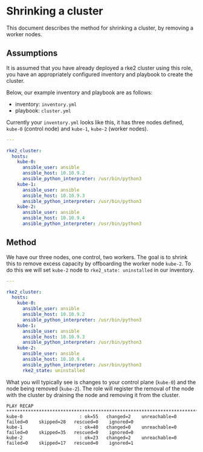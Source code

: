 # Shrinking a cluster

This document describes the method for shrinking a cluster, by removing a
worker nodes.

## Assumptions

It is assumed that you have already deployed a rke2 cluster using this role,
you have an appropriately configured inventory and playbook to create the
cluster.

Below, our example inventory and playbook are as follows:

  - inventory: `inventory.yml`
  - playbook: `cluster.yml`

Currently your `inventory.yml` looks like this, it has three nodes defined,
`kube-0` (control node) and `kube-1`, `kube-2` (worker nodes).

```yaml
---

rke2_cluster:
  hosts:
    kube-0:
      ansible_user: ansible
      ansible_host: 10.10.9.2
      ansible_python_interpreter: /usr/bin/python3
    kube-1:
      ansible_user: ansible
      ansible_host: 10.10.9.3
      ansible_python_interpreter: /usr/bin/python3
    kube-2:
      ansible_user: ansible
      ansible_host: 10.10.9.4
      ansible_python_interpreter: /usr/bin/python3
```

## Method

We have our three nodes, one control, two workers. The goal is to shrink this to
remove excess capacity by offboarding the worker node `kube-2`. To do this we
will set `kube-2` node to `rke2_state: uninstalled` in our inventory.

```yaml
---

rke2_cluster:
  hosts:
    kube-0:
      ansible_user: ansible
      ansible_host: 10.10.9.2
      ansible_python_interpreter: /usr/bin/python3
    kube-1:
      ansible_user: ansible
      ansible_host: 10.10.9.3
      ansible_python_interpreter: /usr/bin/python3
    kube-2:
      ansible_user: ansible
      ansible_host: 10.10.9.4
      ansible_python_interpreter: /usr/bin/python3
      rke2_state: uninstalled
```

What you will typically see is changes to your control plane (`kube-0`) and the
node being removed (`kube-2`). The role will register the removal of the node
with the cluster by draining the node and removing it from the cluster.

```text
PLAY RECAP *******************************************************************************************************
kube-0                     : ok=55   changed=2    unreachable=0    failed=0    skipped=28   rescued=0    ignored=0
kube-1                     : ok=40   changed=0    unreachable=0    failed=0    skipped=35   rescued=0    ignored=0
kube-2                     : ok=23   changed=2    unreachable=0    failed=0    skipped=17   rescued=0    ignored=1
```

